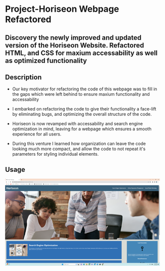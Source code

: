 # Project-Horiseon Webpage Refactored

## Discovery the newly improved and updated version of the Horiseon Website. Refactored HTML, and CSS for maxium accessability as well as optimized functionality

## Description 

- Our key motivator for refactoring the code of this webpage was to fill in the gaps which were left behind to ensure maxium functionality and accessability

- I embarked on refactoring the code to give their functionality a face-lift by eliminating bugs, and optimizing the overall structure of the code. 

- Horiseon is now revamped with accessability and search engine optimization in mind, leaving for a webpage which ensures a smooth experience for all users.

- During this venture I learned how organization can leave the code looking much more compact, and allow the code to not repeat it's parameters for styling individual elements.

## Usage 

![Deployed Website](<Screenshot 2023-07-25 224859.png>)